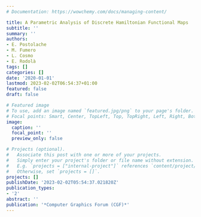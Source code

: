 ```yaml
---
# Documentation: https://wowchemy.com/docs/managing-content/

title: A Parametric Analysis of Discrete Hamiltonian Functional Maps
subtitle: ''
summary: ''
authors:
- E. Postolache
- M. Fumero
- L. Cosmo
- E. Rodolà
tags: []
categories: []
date: '2020-01-01'
lastmod: 2023-02-02T06:54:37+01:00
featured: false
draft: false

# Featured image
# To use, add an image named `featured.jpg/png` to your page's folder.
# Focal points: Smart, Center, TopLeft, Top, TopRight, Left, Right, BottomLeft, Bottom, BottomRight.
image:
  caption: ''
  focal_point: ''
  preview_only: false

# Projects (optional).
#   Associate this post with one or more of your projects.
#   Simply enter your project's folder or file name without extension.
#   E.g. `projects = ["internal-project"]` references `content/project/deep-learning/index.md`.
#   Otherwise, set `projects = []`.
projects: []
publishDate: '2023-02-02T05:54:37.021820Z'
publication_types:
- '2'
abstract: ''
publication: '*Computer Graphics Forum (CGF)*'
---
```


